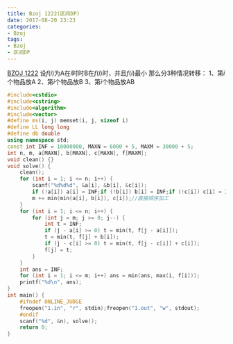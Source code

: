 ```yaml
---
title: Bzoj 1222(区间DP)
date: 2017-08-20 23:23
categories:
- Bzoj
tags:
- Bzoj
- 区间DP
---
```

[BZOJ 1222](http://www.lydsy.com/JudgeOnline/problem.php?id=1222)
设$f(i)$为A在$i$时时B在$f(i)$时，并且$f(i)$最小
那么分3种情况转移：
1、第$i$个物品放A
2、第$i$个物品放B
3、第$i$个物品放AB
<!-- more -->
```c++
#include<cstdio>
#include<cstring>
#include<algorithm>
#include<vector>
#define ms(i, j) memset(i, j, sizeof i)
#define LL long long
#define db double
using namespace std;
const int INF = 10000000, MAXN = 6000 + 5, MAXM = 30000 + 5;
int n, m, a[MAXN], b[MAXN], c[MAXN], f[MAXM];
void clean() {}
void solve() {
	clean();
	for (int i = 1; i <= n; i++) {
		scanf("%d%d%d", &a[i], &b[i], &c[i]);
		if (!a[i]) a[i] = INF;if (!b[i]) b[i] = INF;if (!c[i]) c[i] = INF;
		m += min(min(a[i], b[i]), c[i]);//直接顺序加工 
	}
	for (int i = 1; i <= n; i++) {
		for (int j = m; j >= 0; j--) {
			int t = INF;
			if (j - a[i] >= 0) t = min(t, f[j - a[i]]);
			t = min(t, f[j] + b[i]); 
			if (j - c[i] >= 0) t = min(t, f[j - c[i]] + c[i]);
			f[j] = t;
		}
	}
	int ans = INF;
	for (int i = 1; i <= m; i++) ans = min(ans, max(i, f[i]));
	printf("%d\n", ans);
}
int main() {
	#ifndef ONLINE_JUDGE 
	freopen("1.in", "r", stdin);freopen("1.out", "w", stdout);
	#endif
	scanf("%d", &n), solve();
	return 0;
}

```